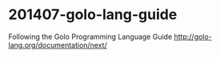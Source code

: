 201407-golo-lang-guide
======================

Following the Golo Programming Language Guide http://golo-lang.org/documentation/next/
